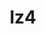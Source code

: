 ---
title: "lz4"
layout: cache
categories: [package, develop]
meta: {"versions": ["1.9.4"], "compilers": ["cce@=15.0.1", "gcc@=10.2.1", "gcc@=10.3.0", "gcc@=11.1.0", "gcc@=11.4.0", "gcc@=12.3.0", "gcc@=7.3.1", "gcc@=7.5.0", "gcc@=9.4.0", "intel@=2021.10.0", "msvc@=19.39.33523", "oneapi@=2024.2.0"], "oss": ["amzn2", "centos7", "rhel8", "sle_hpc15", "ubuntu18.04", "ubuntu20.04", "ubuntu22.04", "windows10.0.20348"], "platforms": ["linux", "windows"], "targets": ["aarch64", "neoverse_n1", "neoverse_v1", "neoverse_v2", "ppc64le", "skylake_avx512", "x86_64", "x86_64_v3", "x86_64_v4", "zen4"], "stacks": ["aws-isc", "aws-isc-aarch64", "aws-pcluster-icelake", "aws-pcluster-neoverse_v1", "aws-pcluster-x86_64_v4", "build_systems", "data-vis-sdk", "developer-tools-manylinux2014", "e4s", "e4s-cray-rhel", "e4s-cray-sles", "e4s-neoverse-v2", "e4s-neoverse_v1", "e4s-oneapi", "e4s-power", "e4s-rocm-external", "radiuss", "root", "tutorial", "windows-vis"], "num_specs": 41, "num_specs_by_stack": {"aws-isc-aarch64": 2, "root": 41, "aws-pcluster-neoverse_v1": 2, "aws-pcluster-icelake": 1, "aws-pcluster-x86_64_v4": 4, "aws-isc": 1, "developer-tools-manylinux2014": 1, "e4s-cray-rhel": 1, "e4s-cray-sles": 1, "radiuss": 1, "build_systems": 1, "e4s-power": 1, "data-vis-sdk": 1, "e4s-neoverse_v1": 1, "e4s-neoverse-v2": 1, "e4s": 1, "tutorial": 1, "e4s-rocm-external": 1, "e4s-oneapi": 1, "windows-vis": 2}}
spec_details: [{"hash": "ypxyyiotlrr4hzw3rcf23ox3xaesi4cl", "compiler": "gcc@=7.3.1", "versions": ["1.9.4"], "os": "amzn2", "platform": "linux", "target": "aarch64", "variants": ["build_system=makefile", "libs=shared,static", "+pic"], "stacks": ["aws-isc-aarch64", "root"], "size": "-", "tarball": "https://binaries.spack.io/develop/build_cache/linux-amzn2-aarch64/gcc-7.3.1/lz4-1.9.4/linux-amzn2-aarch64-gcc-7.3.1-lz4-1.9.4-ypxyyiotlrr4hzw3rcf23ox3xaesi4cl.spack"}, {"hash": "74yd3u7ovtcjlwweumu2fehu74xq6e4q", "compiler": "gcc@=7.3.1", "versions": ["1.9.4"], "os": "amzn2", "platform": "linux", "target": "aarch64", "variants": ["build_system=makefile", "libs=shared,static", "+pic"], "stacks": ["root"], "size": "-", "tarball": "https://binaries.spack.io/develop/build_cache/linux-amzn2-aarch64/gcc-7.3.1/lz4-1.9.4/linux-amzn2-aarch64-gcc-7.3.1-lz4-1.9.4-74yd3u7ovtcjlwweumu2fehu74xq6e4q.spack"}, {"hash": "n7cvvofn75c3a56ter6cx4wpr6ezt32t", "compiler": "gcc@=12.3.0", "versions": ["1.9.4"], "os": "amzn2", "platform": "linux", "target": "neoverse_n1", "variants": ["build_system=makefile", "libs=shared,static", "+pic"], "stacks": ["root", "aws-pcluster-neoverse_v1"], "size": "-", "tarball": "https://binaries.spack.io/develop/build_cache/linux-amzn2-neoverse_n1/gcc-12.3.0/lz4-1.9.4/linux-amzn2-neoverse_n1-gcc-12.3.0-lz4-1.9.4-n7cvvofn75c3a56ter6cx4wpr6ezt32t.spack"}, {"hash": "x4u2gtvywdqr56j5wt5rn45rb7kaz3nm", "compiler": "gcc@=12.3.0", "versions": ["1.9.4"], "os": "amzn2", "platform": "linux", "target": "neoverse_n1", "variants": ["build_system=makefile", "libs=shared,static", "+pic"], "stacks": ["root"], "size": "-", "tarball": "https://binaries.spack.io/develop/build_cache/linux-amzn2-neoverse_n1/gcc-12.3.0/lz4-1.9.4/linux-amzn2-neoverse_n1-gcc-12.3.0-lz4-1.9.4-x4u2gtvywdqr56j5wt5rn45rb7kaz3nm.spack"}, {"hash": "hjihb33h43lid5bfkdzjolrs7bgijcgl", "compiler": "gcc@=7.3.1", "versions": ["1.9.4"], "os": "amzn2", "platform": "linux", "target": "neoverse_n1", "variants": ["build_system=makefile", "libs=shared,static", "+pic"], "stacks": ["aws-isc-aarch64", "root"], "size": "-", "tarball": "https://binaries.spack.io/develop/build_cache/linux-amzn2-neoverse_n1/gcc-7.3.1/lz4-1.9.4/linux-amzn2-neoverse_n1-gcc-7.3.1-lz4-1.9.4-hjihb33h43lid5bfkdzjolrs7bgijcgl.spack"}, {"hash": "gikrw6xf4yywk5jr3nuhh7yrladlfhql", "compiler": "gcc@=7.3.1", "versions": ["1.9.4"], "os": "amzn2", "platform": "linux", "target": "neoverse_n1", "variants": ["build_system=makefile", "libs=shared,static", "+pic"], "stacks": ["root"], "size": "-", "tarball": "https://binaries.spack.io/develop/build_cache/linux-amzn2-neoverse_n1/gcc-7.3.1/lz4-1.9.4/linux-amzn2-neoverse_n1-gcc-7.3.1-lz4-1.9.4-gikrw6xf4yywk5jr3nuhh7yrladlfhql.spack"}, {"hash": "du7tgh52kpkxt4ghakqdwurggoq7rlvf", "compiler": "gcc@=12.3.0", "versions": ["1.9.4"], "os": "amzn2", "platform": "linux", "target": "neoverse_v1", "variants": ["build_system=makefile", "libs=shared,static", "+pic"], "stacks": ["root", "aws-pcluster-neoverse_v1"], "size": "-", "tarball": "https://binaries.spack.io/develop/build_cache/linux-amzn2-neoverse_v1/gcc-12.3.0/lz4-1.9.4/linux-amzn2-neoverse_v1-gcc-12.3.0-lz4-1.9.4-du7tgh52kpkxt4ghakqdwurggoq7rlvf.spack"}, {"hash": "2shgrx6ndrirpoipda3d4zuk7jwjk4ek", "compiler": "gcc@=12.3.0", "versions": ["1.9.4"], "os": "amzn2", "platform": "linux", "target": "neoverse_v1", "variants": ["build_system=makefile", "libs=shared,static", "+pic"], "stacks": ["root"], "size": "-", "tarball": "https://binaries.spack.io/develop/build_cache/linux-amzn2-neoverse_v1/gcc-12.3.0/lz4-1.9.4/linux-amzn2-neoverse_v1-gcc-12.3.0-lz4-1.9.4-2shgrx6ndrirpoipda3d4zuk7jwjk4ek.spack"}, {"hash": "3bqmzuesh3jngfllrpn254dgjxzmhd54", "compiler": "gcc@=7.3.1", "versions": ["1.9.4"], "os": "amzn2", "platform": "linux", "target": "skylake_avx512", "variants": ["build_system=makefile", "libs=shared,static"], "stacks": ["aws-pcluster-icelake", "root"], "size": "-", "tarball": "https://binaries.spack.io/develop/build_cache/linux-amzn2-skylake_avx512/gcc-7.3.1/lz4-1.9.4/linux-amzn2-skylake_avx512-gcc-7.3.1-lz4-1.9.4-3bqmzuesh3jngfllrpn254dgjxzmhd54.spack"}, {"hash": "nbrcnbnax2hpprp2ipfvjhlnkjmh77p3", "compiler": "gcc@=12.3.0", "versions": ["1.9.4"], "os": "amzn2", "platform": "linux", "target": "x86_64_v3", "variants": ["build_system=makefile", "libs=shared,static", "+pic"], "stacks": ["root", "aws-pcluster-x86_64_v4"], "size": "-", "tarball": "https://binaries.spack.io/develop/build_cache/linux-amzn2-x86_64_v3/gcc-12.3.0/lz4-1.9.4/linux-amzn2-x86_64_v3-gcc-12.3.0-lz4-1.9.4-nbrcnbnax2hpprp2ipfvjhlnkjmh77p3.spack"}, {"hash": "cv4q534z4gu6x6f2eja2erbp5njpfurt", "compiler": "gcc@=12.3.0", "versions": ["1.9.4"], "os": "amzn2", "platform": "linux", "target": "x86_64_v3", "variants": ["build_system=makefile", "libs=shared,static", "+pic"], "stacks": ["root"], "size": "-", "tarball": "https://binaries.spack.io/develop/build_cache/linux-amzn2-x86_64_v3/gcc-12.3.0/lz4-1.9.4/linux-amzn2-x86_64_v3-gcc-12.3.0-lz4-1.9.4-cv4q534z4gu6x6f2eja2erbp5njpfurt.spack"}, {"hash": "7z4iwxtgq3uls4ml6tfzylnm6e2ocn3t", "compiler": "gcc@=7.3.1", "versions": ["1.9.4"], "os": "amzn2", "platform": "linux", "target": "x86_64_v3", "variants": ["build_system=makefile", "libs=shared,static", "+pic"], "stacks": ["root", "aws-isc"], "size": "-", "tarball": "https://binaries.spack.io/develop/build_cache/linux-amzn2-x86_64_v3/gcc-7.3.1/lz4-1.9.4/linux-amzn2-x86_64_v3-gcc-7.3.1-lz4-1.9.4-7z4iwxtgq3uls4ml6tfzylnm6e2ocn3t.spack"}, {"hash": "kfqmtrcmlj5zoiaciatuv5ofhyckz6f7", "compiler": "gcc@=7.3.1", "versions": ["1.9.4"], "os": "amzn2", "platform": "linux", "target": "x86_64_v3", "variants": ["build_system=makefile", "libs=shared,static", "+pic"], "stacks": ["root"], "size": "-", "tarball": "https://binaries.spack.io/develop/build_cache/linux-amzn2-x86_64_v3/gcc-7.3.1/lz4-1.9.4/linux-amzn2-x86_64_v3-gcc-7.3.1-lz4-1.9.4-kfqmtrcmlj5zoiaciatuv5ofhyckz6f7.spack"}, {"hash": "xszz637scul34ivi26brrqxf5a4vm4ke", "compiler": "intel@=2021.10.0", "versions": ["1.9.4"], "os": "amzn2", "platform": "linux", "target": "x86_64_v3", "variants": ["build_system=makefile", "libs=shared,static", "+pic"], "stacks": ["root", "aws-pcluster-x86_64_v4"], "size": "-", "tarball": "https://binaries.spack.io/develop/build_cache/linux-amzn2-x86_64_v3/intel-2021.10.0/lz4-1.9.4/linux-amzn2-x86_64_v3-intel-2021.10.0-lz4-1.9.4-xszz637scul34ivi26brrqxf5a4vm4ke.spack"}, {"hash": "cso7v2taqswpmtqwugdtfzwnvb7lbwwo", "compiler": "intel@=2021.10.0", "versions": ["1.9.4"], "os": "amzn2", "platform": "linux", "target": "x86_64_v3", "variants": ["build_system=makefile", "libs=shared,static", "+pic"], "stacks": ["root"], "size": "-", "tarball": "https://binaries.spack.io/develop/build_cache/linux-amzn2-x86_64_v3/intel-2021.10.0/lz4-1.9.4/linux-amzn2-x86_64_v3-intel-2021.10.0-lz4-1.9.4-cso7v2taqswpmtqwugdtfzwnvb7lbwwo.spack"}, {"hash": "ytzqdvwgp37e2w54sjtiszysk5yf7rpq", "compiler": "gcc@=12.3.0", "versions": ["1.9.4"], "os": "amzn2", "platform": "linux", "target": "x86_64_v4", "variants": ["build_system=makefile", "libs=shared,static", "+pic"], "stacks": ["root", "aws-pcluster-x86_64_v4"], "size": "-", "tarball": "https://binaries.spack.io/develop/build_cache/linux-amzn2-x86_64_v4/gcc-12.3.0/lz4-1.9.4/linux-amzn2-x86_64_v4-gcc-12.3.0-lz4-1.9.4-ytzqdvwgp37e2w54sjtiszysk5yf7rpq.spack"}, {"hash": "bo647b42cbamgkozrzggqtrqfqg3isz4", "compiler": "gcc@=12.3.0", "versions": ["1.9.4"], "os": "amzn2", "platform": "linux", "target": "x86_64_v4", "variants": ["build_system=makefile", "libs=shared,static", "+pic"], "stacks": ["root"], "size": "-", "tarball": "https://binaries.spack.io/develop/build_cache/linux-amzn2-x86_64_v4/gcc-12.3.0/lz4-1.9.4/linux-amzn2-x86_64_v4-gcc-12.3.0-lz4-1.9.4-bo647b42cbamgkozrzggqtrqfqg3isz4.spack"}, {"hash": "xccwmrcmreyk7h6ppwctxraupddnxfrl", "compiler": "intel@=2021.10.0", "versions": ["1.9.4"], "os": "amzn2", "platform": "linux", "target": "x86_64_v4", "variants": ["build_system=makefile", "libs=shared,static", "+pic"], "stacks": ["root"], "size": "-", "tarball": "https://binaries.spack.io/develop/build_cache/linux-amzn2-x86_64_v4/intel-2021.10.0/lz4-1.9.4/linux-amzn2-x86_64_v4-intel-2021.10.0-lz4-1.9.4-xccwmrcmreyk7h6ppwctxraupddnxfrl.spack"}, {"hash": "roocnr2di2p35dxf5hcxa3ylbmtaqbnx", "compiler": "intel@=2021.10.0", "versions": ["1.9.4"], "os": "amzn2", "platform": "linux", "target": "x86_64_v4", "variants": ["build_system=makefile", "libs=shared,static", "+pic"], "stacks": ["root", "aws-pcluster-x86_64_v4"], "size": "-", "tarball": "https://binaries.spack.io/develop/build_cache/linux-amzn2-x86_64_v4/intel-2021.10.0/lz4-1.9.4/linux-amzn2-x86_64_v4-intel-2021.10.0-lz4-1.9.4-roocnr2di2p35dxf5hcxa3ylbmtaqbnx.spack"}, {"hash": "tzsdyfnsm6rlbzblinkz6exjeis6m3uz", "compiler": "gcc@=10.2.1", "versions": ["1.9.4"], "os": "centos7", "platform": "linux", "target": "x86_64_v3", "variants": ["build_system=makefile", "libs=shared,static", "+pic"], "stacks": ["root"], "size": "-", "tarball": "https://binaries.spack.io/develop/build_cache/linux-centos7-x86_64_v3/gcc-10.2.1/lz4-1.9.4/linux-centos7-x86_64_v3-gcc-10.2.1-lz4-1.9.4-tzsdyfnsm6rlbzblinkz6exjeis6m3uz.spack"}, {"hash": "xnbh27j3rg5nrd2kf27yd6t3ifa4cajo", "compiler": "gcc@=10.2.1", "versions": ["1.9.4"], "os": "centos7", "platform": "linux", "target": "x86_64_v3", "variants": ["build_system=makefile", "libs=shared,static", "+pic"], "stacks": ["developer-tools-manylinux2014", "root"], "size": "-", "tarball": "https://binaries.spack.io/develop/build_cache/linux-centos7-x86_64_v3/gcc-10.2.1/lz4-1.9.4/linux-centos7-x86_64_v3-gcc-10.2.1-lz4-1.9.4-xnbh27j3rg5nrd2kf27yd6t3ifa4cajo.spack"}, {"hash": "5dvjesjhgsvq4o5npvxiq674faejleti", "compiler": "cce@=15.0.1", "versions": ["1.9.4"], "os": "rhel8", "platform": "linux", "target": "zen4", "variants": ["build_system=makefile", "libs=shared,static", "+pic"], "stacks": ["root"], "size": "-", "tarball": "https://binaries.spack.io/develop/build_cache/linux-rhel8-zen4/cce-15.0.1/lz4-1.9.4/linux-rhel8-zen4-cce-15.0.1-lz4-1.9.4-5dvjesjhgsvq4o5npvxiq674faejleti.spack"}, {"hash": "gqixvikr5xfw3ug6lfqn7qa5czrknbqd", "compiler": "cce@=15.0.1", "versions": ["1.9.4"], "os": "rhel8", "platform": "linux", "target": "zen4", "variants": ["build_system=makefile", "libs=shared,static", "+pic"], "stacks": ["root", "e4s-cray-rhel"], "size": "-", "tarball": "https://binaries.spack.io/develop/build_cache/linux-rhel8-zen4/cce-15.0.1/lz4-1.9.4/linux-rhel8-zen4-cce-15.0.1-lz4-1.9.4-gqixvikr5xfw3ug6lfqn7qa5czrknbqd.spack"}, {"hash": "7xu4hsubczhvgotppyfumqagfhl4d4fr", "compiler": "gcc@=10.3.0", "versions": ["1.9.4"], "os": "sle_hpc15", "platform": "linux", "target": "x86_64_v4", "variants": ["build_system=makefile", "libs=shared,static", "+pic"], "stacks": ["root", "e4s-cray-sles"], "size": "-", "tarball": "https://binaries.spack.io/develop/build_cache/linux-sle_hpc15-x86_64_v4/gcc-10.3.0/lz4-1.9.4/linux-sle_hpc15-x86_64_v4-gcc-10.3.0-lz4-1.9.4-7xu4hsubczhvgotppyfumqagfhl4d4fr.spack"}, {"hash": "stfz345mbdc5g3lb5v3mj24pkfzxgl4u", "compiler": "gcc@=10.3.0", "versions": ["1.9.4"], "os": "sle_hpc15", "platform": "linux", "target": "x86_64_v4", "variants": ["build_system=makefile", "libs=shared,static", "+pic"], "stacks": ["root"], "size": "-", "tarball": "https://binaries.spack.io/develop/build_cache/linux-sle_hpc15-x86_64_v4/gcc-10.3.0/lz4-1.9.4/linux-sle_hpc15-x86_64_v4-gcc-10.3.0-lz4-1.9.4-stfz345mbdc5g3lb5v3mj24pkfzxgl4u.spack"}, {"hash": "mdni7id4uguldk5ii3zfksemyzohsvza", "compiler": "gcc@=7.5.0", "versions": ["1.9.4"], "os": "ubuntu18.04", "platform": "linux", "target": "x86_64_v3", "variants": ["build_system=makefile", "libs=shared,static", "+pic"], "stacks": ["root"], "size": "-", "tarball": "https://binaries.spack.io/develop/build_cache/linux-ubuntu18.04-x86_64_v3/gcc-7.5.0/lz4-1.9.4/linux-ubuntu18.04-x86_64_v3-gcc-7.5.0-lz4-1.9.4-mdni7id4uguldk5ii3zfksemyzohsvza.spack"}, {"hash": "tlabd65guiojzggndmhdr6ll5f4gddcg", "compiler": "gcc@=7.5.0", "versions": ["1.9.4"], "os": "ubuntu18.04", "platform": "linux", "target": "x86_64_v3", "variants": ["build_system=makefile", "libs=shared,static", "+pic"], "stacks": ["radiuss", "root", "build_systems"], "size": "-", "tarball": "https://binaries.spack.io/develop/build_cache/linux-ubuntu18.04-x86_64_v3/gcc-7.5.0/lz4-1.9.4/linux-ubuntu18.04-x86_64_v3-gcc-7.5.0-lz4-1.9.4-tlabd65guiojzggndmhdr6ll5f4gddcg.spack"}, {"hash": "2faf3dof4dqngdtro7wzmj3siib266ye", "compiler": "gcc@=9.4.0", "versions": ["1.9.4"], "os": "ubuntu20.04", "platform": "linux", "target": "ppc64le", "variants": ["build_system=makefile", "libs=shared,static", "+pic"], "stacks": ["e4s-power", "root"], "size": "-", "tarball": "https://binaries.spack.io/develop/build_cache/linux-ubuntu20.04-ppc64le/gcc-9.4.0/lz4-1.9.4/linux-ubuntu20.04-ppc64le-gcc-9.4.0-lz4-1.9.4-2faf3dof4dqngdtro7wzmj3siib266ye.spack"}, {"hash": "6or2erc4heg2inu4ncglafkpyikdytjp", "compiler": "gcc@=9.4.0", "versions": ["1.9.4"], "os": "ubuntu20.04", "platform": "linux", "target": "ppc64le", "variants": ["build_system=makefile", "libs=shared,static", "+pic"], "stacks": ["root"], "size": "-", "tarball": "https://binaries.spack.io/develop/build_cache/linux-ubuntu20.04-ppc64le/gcc-9.4.0/lz4-1.9.4/linux-ubuntu20.04-ppc64le-gcc-9.4.0-lz4-1.9.4-6or2erc4heg2inu4ncglafkpyikdytjp.spack"}, {"hash": "cebidn6hpmigoin6ogcy6ecs4bi37yi3", "compiler": "gcc@=11.1.0", "versions": ["1.9.4"], "os": "ubuntu20.04", "platform": "linux", "target": "x86_64_v3", "variants": ["build_system=makefile", "libs=shared,static", "+pic"], "stacks": ["root"], "size": "-", "tarball": "https://binaries.spack.io/develop/build_cache/linux-ubuntu20.04-x86_64_v3/gcc-11.1.0/lz4-1.9.4/linux-ubuntu20.04-x86_64_v3-gcc-11.1.0-lz4-1.9.4-cebidn6hpmigoin6ogcy6ecs4bi37yi3.spack"}, {"hash": "hmvxk4exxbmqoqgnbmbvkavuaaxeg7ll", "compiler": "gcc@=11.1.0", "versions": ["1.9.4"], "os": "ubuntu20.04", "platform": "linux", "target": "x86_64_v3", "variants": ["build_system=makefile", "libs=shared,static", "+pic"], "stacks": ["root", "data-vis-sdk"], "size": "-", "tarball": "https://binaries.spack.io/develop/build_cache/linux-ubuntu20.04-x86_64_v3/gcc-11.1.0/lz4-1.9.4/linux-ubuntu20.04-x86_64_v3-gcc-11.1.0-lz4-1.9.4-hmvxk4exxbmqoqgnbmbvkavuaaxeg7ll.spack"}, {"hash": "zrqoryuxusk3aru6e2tl6rycsexkwogn", "compiler": "gcc@=11.4.0", "versions": ["1.9.4"], "os": "ubuntu22.04", "platform": "linux", "target": "neoverse_v1", "variants": ["build_system=makefile", "libs=shared,static", "+pic"], "stacks": ["e4s-neoverse_v1", "root"], "size": "-", "tarball": "https://binaries.spack.io/develop/build_cache/linux-ubuntu22.04-neoverse_v1/gcc-11.4.0/lz4-1.9.4/linux-ubuntu22.04-neoverse_v1-gcc-11.4.0-lz4-1.9.4-zrqoryuxusk3aru6e2tl6rycsexkwogn.spack"}, {"hash": "mbbah5fhbuxekqauyh7o6k4qmdmdrze2", "compiler": "gcc@=11.4.0", "versions": ["1.9.4"], "os": "ubuntu22.04", "platform": "linux", "target": "neoverse_v1", "variants": ["build_system=makefile", "libs=shared,static", "+pic"], "stacks": ["root"], "size": "-", "tarball": "https://binaries.spack.io/develop/build_cache/linux-ubuntu22.04-neoverse_v1/gcc-11.4.0/lz4-1.9.4/linux-ubuntu22.04-neoverse_v1-gcc-11.4.0-lz4-1.9.4-mbbah5fhbuxekqauyh7o6k4qmdmdrze2.spack"}, {"hash": "xw46et6whzbdbtajiqkkk4abnamt6eng", "compiler": "gcc@=11.4.0", "versions": ["1.9.4"], "os": "ubuntu22.04", "platform": "linux", "target": "neoverse_v2", "variants": ["build_system=makefile", "libs=shared,static", "+pic"], "stacks": ["e4s-neoverse-v2", "root"], "size": "-", "tarball": "https://binaries.spack.io/develop/build_cache/linux-ubuntu22.04-neoverse_v2/gcc-11.4.0/lz4-1.9.4/linux-ubuntu22.04-neoverse_v2-gcc-11.4.0-lz4-1.9.4-xw46et6whzbdbtajiqkkk4abnamt6eng.spack"}, {"hash": "zaaabiuzoagmhvnjn7syqhegqohtt4mt", "compiler": "gcc@=11.4.0", "versions": ["1.9.4"], "os": "ubuntu22.04", "platform": "linux", "target": "neoverse_v2", "variants": ["build_system=makefile", "libs=shared,static", "+pic"], "stacks": ["root"], "size": "-", "tarball": "https://binaries.spack.io/develop/build_cache/linux-ubuntu22.04-neoverse_v2/gcc-11.4.0/lz4-1.9.4/linux-ubuntu22.04-neoverse_v2-gcc-11.4.0-lz4-1.9.4-zaaabiuzoagmhvnjn7syqhegqohtt4mt.spack"}, {"hash": "pgn4y5ndurlb7szikaq674j4n5fsk6c7", "compiler": "gcc@=11.4.0", "versions": ["1.9.4"], "os": "ubuntu22.04", "platform": "linux", "target": "x86_64_v3", "variants": ["build_system=makefile", "libs=shared,static", "+pic"], "stacks": ["root", "e4s", "tutorial", "e4s-rocm-external"], "size": "-", "tarball": "https://binaries.spack.io/develop/build_cache/linux-ubuntu22.04-x86_64_v3/gcc-11.4.0/lz4-1.9.4/linux-ubuntu22.04-x86_64_v3-gcc-11.4.0-lz4-1.9.4-pgn4y5ndurlb7szikaq674j4n5fsk6c7.spack"}, {"hash": "adac6nrfj6z5777negdwms3l2f6mwxwj", "compiler": "gcc@=11.4.0", "versions": ["1.9.4"], "os": "ubuntu22.04", "platform": "linux", "target": "x86_64_v3", "variants": ["build_system=makefile", "libs=shared,static", "+pic"], "stacks": ["root"], "size": "-", "tarball": "https://binaries.spack.io/develop/build_cache/linux-ubuntu22.04-x86_64_v3/gcc-11.4.0/lz4-1.9.4/linux-ubuntu22.04-x86_64_v3-gcc-11.4.0-lz4-1.9.4-adac6nrfj6z5777negdwms3l2f6mwxwj.spack"}, {"hash": "znrqzio5bw4bwqhz4k5ao7vyletsvgl5", "compiler": "oneapi@=2024.2.0", "versions": ["1.9.4"], "os": "ubuntu22.04", "platform": "linux", "target": "x86_64_v3", "variants": ["build_system=makefile", "libs=shared,static", "+pic"], "stacks": ["root", "e4s-oneapi"], "size": "-", "tarball": "https://binaries.spack.io/develop/build_cache/linux-ubuntu22.04-x86_64_v3/oneapi-2024.2.0/lz4-1.9.4/linux-ubuntu22.04-x86_64_v3-oneapi-2024.2.0-lz4-1.9.4-znrqzio5bw4bwqhz4k5ao7vyletsvgl5.spack"}, {"hash": "bu2jum4qkqe4gccjdy375sbhezfixfdv", "compiler": "oneapi@=2024.2.0", "versions": ["1.9.4"], "os": "ubuntu22.04", "platform": "linux", "target": "x86_64_v3", "variants": ["build_system=makefile", "libs=shared,static", "+pic"], "stacks": ["root"], "size": "-", "tarball": "https://binaries.spack.io/develop/build_cache/linux-ubuntu22.04-x86_64_v3/oneapi-2024.2.0/lz4-1.9.4/linux-ubuntu22.04-x86_64_v3-oneapi-2024.2.0-lz4-1.9.4-bu2jum4qkqe4gccjdy375sbhezfixfdv.spack"}, {"hash": "xg5bvxfl4ls3hxll35yfphputicvgoy2", "compiler": "msvc@=19.39.33523", "versions": ["1.9.4"], "os": "windows10.0.20348", "platform": "windows", "target": "x86_64", "variants": ["build_system=cmake", "build_type=Release", "generator=ninja", "~ipo", "libs=shared,static", "+pic"], "stacks": ["windows-vis", "root"], "size": "-", "tarball": "https://binaries.spack.io/develop/build_cache/windows-windows10.0.20348-x86_64/msvc-19.39.33523/lz4-1.9.4/windows-windows10.0.20348-x86_64-msvc-19.39.33523-lz4-1.9.4-xg5bvxfl4ls3hxll35yfphputicvgoy2.spack"}, {"hash": "ritq3gowb5d2htmd4jq74jk3nvlgvxxn", "compiler": "msvc@=19.39.33523", "versions": ["1.9.4"], "os": "windows10.0.20348", "platform": "windows", "target": "x86_64", "variants": ["build_system=cmake", "build_type=Release", "generator=ninja", "~ipo", "libs=shared,static", "+pic"], "stacks": ["windows-vis", "root"], "size": "-", "tarball": "https://binaries.spack.io/develop/build_cache/windows-windows10.0.20348-x86_64/msvc-19.39.33523/lz4-1.9.4/windows-windows10.0.20348-x86_64-msvc-19.39.33523-lz4-1.9.4-ritq3gowb5d2htmd4jq74jk3nvlgvxxn.spack"}]
---